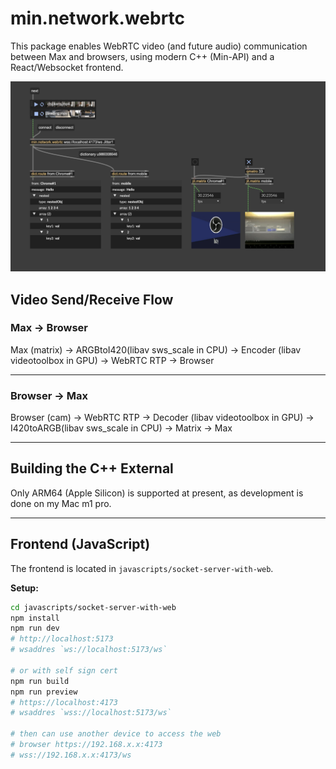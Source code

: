 # min.network.webrtc

This package enables WebRTC video (and future audio) communication between Max and browsers, using modern C++ (Min-API) and a React/Websocket frontend.

![screenshot](./screenshot.png)

## Video Send/Receive Flow

### Max → Browser

Max (matrix) → ARGBtoI420(libav sws_scale in CPU) → Encoder (libav videotoolbox in GPU) → WebRTC RTP → Browser

---

### Browser → Max

Browser (cam) → WebRTC RTP → Decoder (libav videotoolbox in GPU) → I420toARGB(libav sws_scale in CPU) → Matrix → Max

---

## Building the C++ External

Only ARM64 (Apple Silicon) is supported at present, as development is done on my Mac m1 pro.

---

## Frontend (JavaScript)

The frontend is located in `javascripts/socket-server-with-web`.

**Setup:**

```sh
cd javascripts/socket-server-with-web
npm install
npm run dev
# http://localhost:5173
# wsaddres `ws://localhost:5173/ws`

# or with self sign cert
npm run build
npm run preview
# https://localhost:4173
# wsaddres `wss://localhost:5173/ws`

# then can use another device to access the web
# browser https://192.168.x.x:4173
# wss://192.168.x.x:4173/ws
```